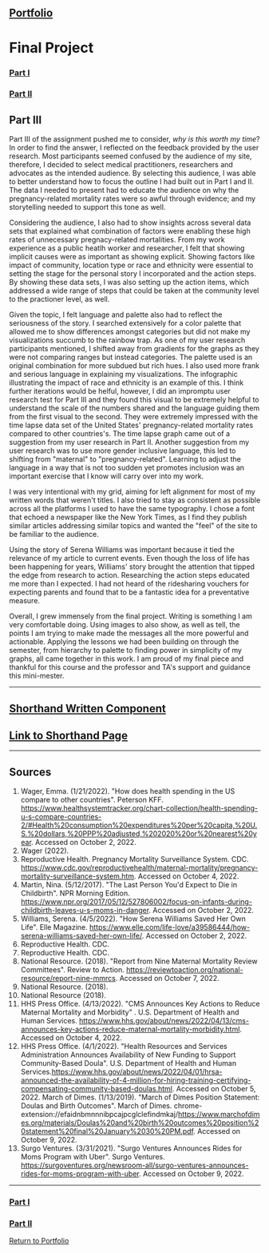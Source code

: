## [Portfolio](https://svp893.github.io/Philip-Portfolio/)

# Final Project
### [Part I](https://svp893.github.io/Philip-Portfolio/final_project_SophiaPhilip.html)
### [Part II](https://svp893.github.io/Philip-Portfolio/PartII.html)
## Part III

Part III of the assignment pushed me to consider, *why is this worth my time*? In order to find the answer, I reflected on the feedback provided by the user research. Most participants seemed confused by the audience of my site, therefore, I decided to select medical practitioners, researchers and advocates as the intended audience. By selecting this audience, I was able to better understand how to focus the outline I had built out in Part I and II. The data I needed to present had to educate the audience on why the pregnancy-related mortality rates were so awful through evidence; and my storytelling needed to support this tone as well.  

Considering the audience, I also had to show insights across several data sets that explained what combination of factors were enabling these high rates of unnecessary pregnacy-related mortalities. From my work experience as a public heatlh worker and researcher, I felt that showing implicit causes were as important as showing explicit. Showing factors like impact of community, location type or race and ethnicity were essential to setting the stage for the personal story I incorporated and the action steps. By showing these data sets, I was also setting up the action items, which addressed a wide range of steps that could be taken at the community level to the practioner level, as well.

Given the topic, I felt language and palette also had to reflect the seriousness of the story. I searched extensively for a color palette that allowed me to show differences amongst categories but did not make my visualizations succumb to the rainbow trap. As one of my user research participants mentioned, I shifted away from gradients for the graphs as they were not comparing ranges but instead categories. The palette used is an original combination for more subdued but rich hues. I also used more frank and serious language in explaining my visualizations. The infographic illustrating the impact of race and ethnicity is an example of this. I think further iterations would be helful, however, I did an impromptu user research test for Part III and they found this visual to be extremely helpful to understand the scale of the numbers shared and the language guiding them from the first visual to the second. They were extremely impressed with the time lapse data set of the United States' pregnancy-related mortality rates compared to other countries's. The time lapse graph came out of a suggestion from my user research in Part II. Another suggestion from my user research was to use more gender inclusive language, this led to shifting from "maternal" to "pregnancy-related". Learning to adjust the language in a way that is not too sudden yet promotes inclusion was an important exercise that I know will carry over into my work.

I was very intentional with my grid, aiming for left alignment for most of my written words that weren't titles. I also tried to stay as consistent as possible across all the platforms I used to have the same typography. I chose a font that echoed a newspaper like the New York Times, as I find they publish similar articles addressing similar topics and wanted the "feel" of the site to be familiar to the audience. 

Using the story of Serena Williams was important because it tied the relevance of my article to current events. Even though the loss of life has been happening for years, Williams' story brought the attention that tipped the edge from research to action. Researching the action steps educated me more than I expected. I had not heard of the ridesharing vouchers for expecting parents and found that to be a fantastic idea for a preventative measure. 

Overall, I grew immensely from the final project. Writing is something I am very comfortable doing. Using images to also show, as well as tell, the points I am trying to make made the messages all the more powerful and actionable. Applying the lessons we had been building on through the semester, from hierarchy to palette to finding power in simplicity of my graphs, all came together in this work. I am proud of my final piece and thankful for this course and the professor and TA's support and guidance this mini-mester. 

----------------------------------------------------------------

## [Shorthand Written Component](https://docs.google.com/document/d/1f4RynhKOp7hxsJ9DC-E39qsvuM4WsAgvc5h10cy4Fpw/edit?usp=sharing)

## [Link to Shorthand Page](https://preview.shorthand.com/yd6TwF6iedYKv0Vj)

----------------------------------------------------------------

## Sources
1. Wager, Emma. (1/21/2022). "How does health spending in the US compare to other countries". Peterson KFF. https://www.healthsystemtracker.org/chart-collection/health-spending-u-s-compare-countries-2/#Health%20consumption%20expenditures%20per%20capita,%20U.S.%20dollars,%20PPP%20adjusted,%202020%20or%20nearest%20year. Accessed on October 2, 2022.
2. Wager (2022).
3. Reproductive Health. Pregnancy Mortality Surveillance System. CDC. https://www.cdc.gov/reproductivehealth/maternal-mortality/pregnancy-mortality-surveillance-system.htm. Accessed on October 4, 2022.
4. Martin, Nina. (5/12/2017). "The Last Person You'd Expect to Die in Childbirth". NPR Morning Edition. https://www.npr.org/2017/05/12/527806002/focus-on-infants-during-childbirth-leaves-u-s-moms-in-danger. Accessed on October 2, 2022.
5. Williams, Serena. (4/5/2022). "How Serena Williams Saved Her Own Life". Elle Magazine. https://www.elle.com/life-love/a39586444/how-serena-williams-saved-her-own-life/. Accessed on October 2, 2022.
6. Reproductive Health. CDC.
7. Reproductive Health. CDC.
8. National Resource. (2018). "Report from Nine Maternal Mortality Review Committees". Review to Action. https://reviewtoaction.org/national-resource/report-nine-mmrcs. Accessed on October 7, 2022.
9. National Resource. (2018).
10. National Resource (2018).
11. HHS Press Office. (4/13/2022). "CMS Announces Key Actions to Reduce Maternal Mortality and Morbidity" . U.S. Department of Health and Human Services. https://www.hhs.gov/about/news/2022/04/13/cms-announces-key-actions-reduce-maternal-mortality-morbidity.html. Accessed on October 4, 2022.
12. HHS Press Office. (4/1/2022). "Health Resources and Services Administration Announces Availability of New Funding to Support Community-Based Doula". U.S. Department of Health and Human Services.https://www.hhs.gov/about/news/2022/04/01/hrsa-announced-the-availability-of-4-million-for-hiring-training-certifying-compensating-community-based-doulas.html. Accessed on October 5, 2022.
March of Dimes. (1/13/2019). "March of Dimes Position Statement: Doulas and Birth Outcomes". March of Dimes. chrome-extension://efaidnbmnnnibpcajpcglclefindmkaj/https://www.marchofdimes.org/materials/Doulas%20and%20birth%20outcomes%20position%20statement%20final%20January%2030%20PM.pdf. Accessed on October 9, 2022.
13. Surgo Ventures. (3/31/2021). "Surgo Ventures Announces Rides for Moms Program with Uber". Surgo Ventures. https://surgoventures.org/newsroom-all/surgo-ventures-announces-rides-for-moms-program-with-uber. Accessed on October 9, 2022. 

----------------------------------------------------------------

### [Part I](https://svp893.github.io/Philip-Portfolio/final_project_SophiaPhilip.html)
### [Part II](https://svp893.github.io/Philip-Portfolio/PartII.html)
[Return to Portfolio](https://svp893.github.io/Philip-Portfolio/)
